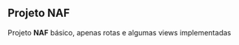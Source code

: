 ## Projeto NAF
<p align="left">Projeto <b>NAF</b> básico, apenas rotas e algumas views implementadas</p>


